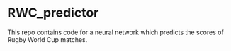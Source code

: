 # RWC_predictor
This repo contains code for a neural network which predicts the scores of Rugby World Cup matches.
